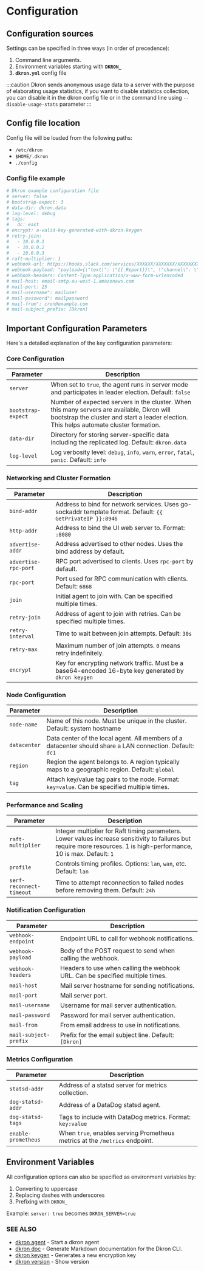 # Configuration
## Configuration sources

Settings can be specified in three ways (in order of precedence): 

1. Command line arguments.
1. Environment variables starting with **`DKRON_`**
1. **`dkron.yml`** config file

:::caution
Dkron sends anonymous usage data to a server with the purpose of elaborating usage statistics, if you want to disable statistics collection, you can disable it in the dkron config file or in the command line using `--disable-usage-stats` parameter
:::

## Config file location

Config file will be loaded from the following paths:

- `/etc/dkron`
- `$HOME/.dkron`
- `./config`

### Config file example

```yaml
# Dkron example configuration file
# server: false
# bootstrap-expect: 3
# data-dir: dkron.data
# log-level: debug
# tags:
#   dc: east
# encrypt: a-valid-key-generated-with-dkron-keygen
# retry-join:
#   - 10.0.0.1
#   - 10.0.0.2
#   - 10.0.0.3
# raft-multiplier: 1
# webhook-url: https://hooks.slack.com/services/XXXXXX/XXXXXXX/XXXXXXXXXXXXXXXXXXXX
# webhook-payload: "payload={\"text\": \"{{.Report}}\", \"channel\": \"#foo\"}"
# webhook-headers: Content-Type:application/x-www-form-urlencoded
# mail-host: email-smtp.eu-west-1.amazonaws.com
# mail-port: 25
# mail-username": mailuser
# mail-password": mailpassword
# mail-from": cron@example.com
# mail-subject_prefix: [Dkron]
```

## Important Configuration Parameters

Here's a detailed explanation of the key configuration parameters:

### Core Configuration

| Parameter | Description |
|-----------|-------------|
| `server` | When set to `true`, the agent runs in server mode and participates in leader election. Default: `false` |
| `bootstrap-expect` | Number of expected servers in the cluster. When this many servers are available, Dkron will bootstrap the cluster and start a leader election. This helps automate cluster formation. |
| `data-dir` | Directory for storing server-specific data including the replicated log. Default: `dkron.data` |
| `log-level` | Log verbosity level: `debug`, `info`, `warn`, `error`, `fatal`, `panic`. Default: `info` |

### Networking and Cluster Formation

| Parameter | Description |
|-----------|-------------|
| `bind-addr` | Address to bind for network services. Uses go-sockaddr template format. Default: `{{ GetPrivateIP }}:8946` |
| `http-addr` | Address to bind the UI web server to. Format: `:8080` |
| `advertise-addr` | Address advertised to other nodes. Uses the bind address by default. |
| `advertise-rpc-port` | RPC port advertised to clients. Uses `rpc-port` by default. |
| `rpc-port` | Port used for RPC communication with clients. Default: `6868` |
| `join` | Initial agent to join with. Can be specified multiple times. |
| `retry-join` | Address of agent to join with retries. Can be specified multiple times. |
| `retry-interval` | Time to wait between join attempts. Default: `30s` |
| `retry-max` | Maximum number of join attempts. `0` means retry indefinitely. |
| `encrypt` | Key for encrypting network traffic. Must be a base64-encoded 16-byte key generated by `dkron keygen` |

### Node Configuration

| Parameter | Description |
|-----------|-------------|
| `node-name` | Name of this node. Must be unique in the cluster. Default: system hostname |
| `datacenter` | Data center of the local agent. All members of a datacenter should share a LAN connection. Default: `dc1` |
| `region` | Region the agent belongs to. A region typically maps to a geographic region. Default: `global` |
| `tag` | Attach key/value tag pairs to the node. Format: `key=value`. Can be specified multiple times. |

### Performance and Scaling

| Parameter | Description |
|-----------|-------------|
| `raft-multiplier` | Integer multiplier for Raft timing parameters. Lower values increase sensitivity to failures but require more resources. 1 is high-performance, 10 is max. Default: `1` |
| `profile` | Controls timing profiles. Options: `lan`, `wan`, etc. Default: `lan` |
| `serf-reconnect-timeout` | Time to attempt reconnection to failed nodes before removing them. Default: `24h` |

### Notification Configuration

| Parameter | Description |
|-----------|-------------|
| `webhook-endpoint` | Endpoint URL to call for webhook notifications. |
| `webhook-payload` | Body of the POST request to send when calling the webhook. |
| `webhook-headers` | Headers to use when calling the webhook URL. Can be specified multiple times. |
| `mail-host` | Mail server hostname for sending notifications. |
| `mail-port` | Mail server port. |
| `mail-username` | Username for mail server authentication. |
| `mail-password` | Password for mail server authentication. |
| `mail-from` | From email address to use in notifications. |
| `mail-subject-prefix` | Prefix for the email subject line. Default: `[Dkron]` |

### Metrics Configuration

| Parameter | Description |
|-----------|-------------|
| `statsd-addr` | Address of a statsd server for metrics collection. |
| `dog-statsd-addr` | Address of a DataDog statsd agent. |
| `dog-statsd-tags` | Tags to include with DataDog metrics. Format: `key:value` |
| `enable-prometheus` | When `true`, enables serving Prometheus metrics at the `/metrics` endpoint. |

## Environment Variables

All configuration options can also be specified as environment variables by:

1. Converting to uppercase
2. Replacing dashes with underscores
3. Prefixing with `DKRON_`

Example: `server: true` becomes `DKRON_SERVER=true`

### SEE ALSO

* [dkron agent](/docs/cli/dkron_agent/)	 - Start a dkron agent
* [dkron doc](/docs/cli/dkron_doc/)	 - Generate Markdown documentation for the Dkron CLI.
* [dkron keygen](/docs/cli/dkron_keygen/)	 - Generates a new encryption key
* [dkron version](/docs/cli/dkron_version/)	 - Show version
